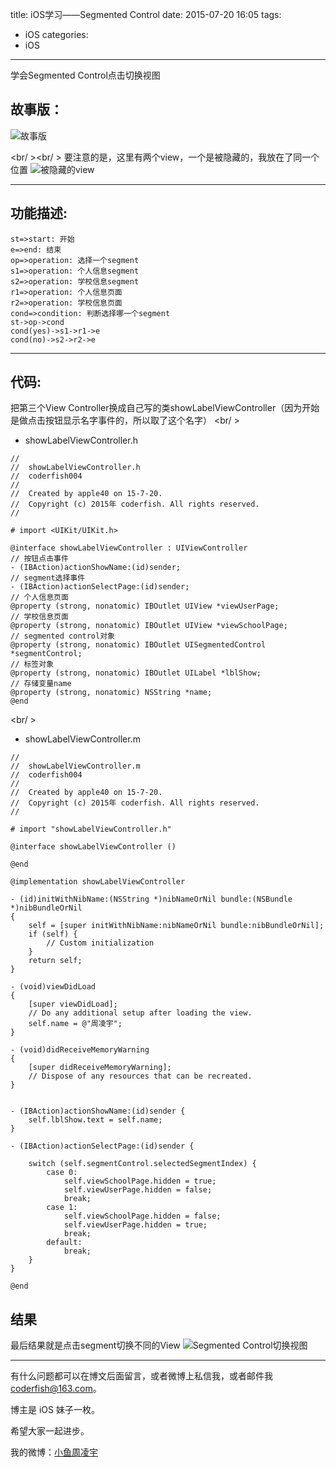title: iOS学习——Segmented Control
date: 2015-07-20 16:05
tags:
  - iOS
categories:
  - iOS
---


学会Segmented Control点击切换视图
## 故事版：
![故事版](http://img.blog.csdn.net/20150720160726029)

<br/ ><br/ >
要注意的是，这里有两个view，一个是被隐藏的，我放在了同一个位置
![被隐藏的view](http://img.blog.csdn.net/20150720160959192)

-------------------

## 功能描述:

```flow
st=>start: 开始
e=>end: 结束
op=>operation: 选择一个segment
s1=>operation: 个人信息segment
s2=>operation: 学校信息segment
r1=>operation: 个人信息页面
r2=>operation: 学校信息页面
cond=>condition: 判断选择哪一个segment
st->op->cond
cond(yes)->s1->r1->e
cond(no)->s2->r2->e
```

<!--more-->

-------------------

## 代码:
把第三个View Controller换成自己写的类showLabelViewController（因为开始是做点击按钮显示名字事件的，所以取了这个名字）
<br/ >

 - showLabelViewController.h

```objc
//
//  showLabelViewController.h
//  coderfish004
//
//  Created by apple40 on 15-7-20.
//  Copyright (c) 2015年 coderfish. All rights reserved.
//

# import <UIKit/UIKit.h>

@interface showLabelViewController : UIViewController
// 按钮点击事件
- (IBAction)actionShowName:(id)sender;
// segment选择事件
- (IBAction)actionSelectPage:(id)sender;
// 个人信息页面
@property (strong, nonatomic) IBOutlet UIView *viewUserPage;
// 学校信息页面
@property (strong, nonatomic) IBOutlet UIView *viewSchoolPage;
// segmented control对象
@property (strong, nonatomic) IBOutlet UISegmentedControl *segmentControl;
// 标签对象
@property (strong, nonatomic) IBOutlet UILabel *lblShow;
// 存储变量name
@property (strong, nonatomic) NSString *name;
@end

```
<br/ >

 - showLabelViewController.m

```objc
//
//  showLabelViewController.m
//  coderfish004
//
//  Created by apple40 on 15-7-20.
//  Copyright (c) 2015年 coderfish. All rights reserved.
//

# import "showLabelViewController.h"

@interface showLabelViewController ()

@end

@implementation showLabelViewController

- (id)initWithNibName:(NSString *)nibNameOrNil bundle:(NSBundle *)nibBundleOrNil
{
    self = [super initWithNibName:nibNameOrNil bundle:nibBundleOrNil];
    if (self) {
        // Custom initialization
    }
    return self;
}

- (void)viewDidLoad
{
    [super viewDidLoad];
	// Do any additional setup after loading the view.
    self.name = @"周凌宇";
}

- (void)didReceiveMemoryWarning
{
    [super didReceiveMemoryWarning];
    // Dispose of any resources that can be recreated.
}


- (IBAction)actionShowName:(id)sender {
    self.lblShow.text = self.name;
}

- (IBAction)actionSelectPage:(id)sender {
    
    switch (self.segmentControl.selectedSegmentIndex) {
        case 0:
            self.viewSchoolPage.hidden = true;
            self.viewUserPage.hidden = false;
            break;
        case 1:
            self.viewSchoolPage.hidden = false;
            self.viewUserPage.hidden = true;
            break;
        default:
            break;
    }
}

@end

```

## 结果
最后结果就是点击segment切换不同的View
![Segmented Control切换视图](http://img.blog.csdn.net/20150720162114238)

----

有什么问题都可以在博文后面留言，或者微博上私信我，或者邮件我 <coderfish@163.com>。

博主是 iOS 妹子一枚。

希望大家一起进步。

我的微博：[小鱼周凌宇](http://weibo.com/coderfish/)


